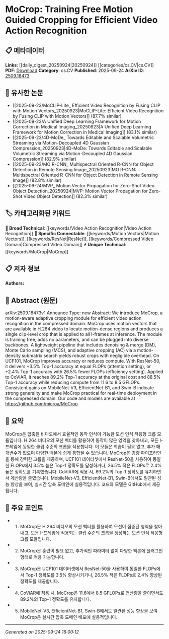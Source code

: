 <!-- KEYWORD_LINKING_METADATA:
{
  "processed_timestamp": "2025-09-24T16:00:12.555082",
  "vocabulary_version": "1.0",
  "selected_keywords": [
    "MoCrop",
    "Video Action Recognition",
    "Motion Vectors",
    "ResNet",
    "Compressed Video Domain"
  ],
  "rejected_keywords": [],
  "similarity_scores": {
    "MoCrop": 0.8,
    "Video Action Recognition": 0.85,
    "Motion Vectors": 0.7,
    "ResNet": 0.8,
    "Compressed Video Domain": 0.75
  },
  "extraction_method": "AI_prompt_based",
  "budget_applied": true,
  "candidates_json": {
    "candidates": [
      {
        "surface": "MoCrop",
        "canonical": "MoCrop",
        "aliases": [
          "Motion Guided Cropping"
        ],
        "category": "unique_technical",
        "rationale": "MoCrop is a novel method introduced in the paper, making it a unique technical concept for linking.",
        "novelty_score": 0.9,
        "connectivity_score": 0.65,
        "specificity_score": 0.85,
        "link_intent_score": 0.8
      },
      {
        "surface": "video action recognition",
        "canonical": "Video Action Recognition",
        "aliases": [
          "action recognition in videos"
        ],
        "category": "broad_technical",
        "rationale": "Video Action Recognition is a key application area discussed in the paper, linking it to broader computer vision topics.",
        "novelty_score": 0.4,
        "connectivity_score": 0.9,
        "specificity_score": 0.7,
        "link_intent_score": 0.85
      },
      {
        "surface": "motion vectors",
        "canonical": "Motion Vectors",
        "aliases": [
          "MV"
        ],
        "category": "specific_connectable",
        "rationale": "Motion Vectors are crucial for MoCrop's functionality, providing a specific technical link to video processing.",
        "novelty_score": 0.5,
        "connectivity_score": 0.75,
        "specificity_score": 0.8,
        "link_intent_score": 0.7
      },
      {
        "surface": "ResNet-50",
        "canonical": "ResNet",
        "aliases": [
          "ResNet50"
        ],
        "category": "specific_connectable",
        "rationale": "ResNet-50 is a specific model used in the paper, linking it to deep learning architectures.",
        "novelty_score": 0.3,
        "connectivity_score": 0.85,
        "specificity_score": 0.75,
        "link_intent_score": 0.8
      },
      {
        "surface": "compressed domain",
        "canonical": "Compressed Video Domain",
        "aliases": [
          "video compression domain"
        ],
        "category": "specific_connectable",
        "rationale": "The compressed domain is a specific context for MoCrop's application, relevant for video processing discussions.",
        "novelty_score": 0.6,
        "connectivity_score": 0.7,
        "specificity_score": 0.8,
        "link_intent_score": 0.75
      }
    ],
    "ban_list_suggestions": [
      "training free",
      "efficient",
      "accuracy"
    ]
  },
  "decisions": [
    {
      "candidate_surface": "MoCrop",
      "resolved_canonical": "MoCrop",
      "decision": "linked",
      "scores": {
        "novelty": 0.9,
        "connectivity": 0.65,
        "specificity": 0.85,
        "link_intent": 0.8
      }
    },
    {
      "candidate_surface": "video action recognition",
      "resolved_canonical": "Video Action Recognition",
      "decision": "linked",
      "scores": {
        "novelty": 0.4,
        "connectivity": 0.9,
        "specificity": 0.7,
        "link_intent": 0.85
      }
    },
    {
      "candidate_surface": "motion vectors",
      "resolved_canonical": "Motion Vectors",
      "decision": "linked",
      "scores": {
        "novelty": 0.5,
        "connectivity": 0.75,
        "specificity": 0.8,
        "link_intent": 0.7
      }
    },
    {
      "candidate_surface": "ResNet-50",
      "resolved_canonical": "ResNet",
      "decision": "linked",
      "scores": {
        "novelty": 0.3,
        "connectivity": 0.85,
        "specificity": 0.75,
        "link_intent": 0.8
      }
    },
    {
      "candidate_surface": "compressed domain",
      "resolved_canonical": "Compressed Video Domain",
      "decision": "linked",
      "scores": {
        "novelty": 0.6,
        "connectivity": 0.7,
        "specificity": 0.8,
        "link_intent": 0.75
      }
    }
  ]
}
-->

# MoCrop: Training Free Motion Guided Cropping for Efficient Video Action Recognition

## 📋 메타데이터

**Links**: [[daily_digest_20250924|20250924]] [[categories/cs.CV|cs.CV]]
**PDF**: [Download](https://arxiv.org/pdf/2509.18473.pdf)
**Category**: cs.CV
**Published**: 2025-09-24
**ArXiv ID**: [2509.18473](https://arxiv.org/abs/2509.18473)

## 🔗 유사한 논문
- [[2025-09-23/MoCLIP-Lite_ Efficient Video Recognition by Fusing CLIP with Motion Vectors_20250923|MoCLIP-Lite: Efficient Video Recognition by Fusing CLIP with Motion Vectors]] (87.7% similar)
- [[2025-09-23/A Unified Deep Learning Framework for Motion Correction in Medical Imaging_20250923|A Unified Deep Learning Framework for Motion Correction in Medical Imaging]] (83.1% similar)
- [[2025-09-23/4D-MoDe_ Towards Editable and Scalable Volumetric Streaming via Motion-Decoupled 4D Gaussian Compression_20250923|4D-MoDe: Towards Editable and Scalable Volumetric Streaming via Motion-Decoupled 4D Gaussian Compression]] (82.9% similar)
- [[2025-09-23/MO R-CNN_ Multispectral Oriented R-CNN for Object Detection in Remote Sensing Image_20250923|MO R-CNN: Multispectral Oriented R-CNN for Object Detection in Remote Sensing Image]] (82.8% similar)
- [[2025-09-24/MVP_ Motion Vector Propagation for Zero-Shot Video Object Detection_20250924|MVP: Motion Vector Propagation for Zero-Shot Video Object Detection]] (82.3% similar)

## 🏷️ 카테고리화된 키워드
**🧠 Broad Technical**: [[keywords/Video Action Recognition|Video Action Recognition]]
**🔗 Specific Connectable**: [[keywords/Motion Vectors|Motion Vectors]], [[keywords/ResNet|ResNet]], [[keywords/Compressed Video Domain|Compressed Video Domain]]
**⚡ Unique Technical**: [[keywords/MoCrop|MoCrop]]

## 📋 저자 정보

**Authors:** 

## 📄 Abstract (원문)

arXiv:2509.18473v1 Announce Type: new 
Abstract: We introduce MoCrop, a motion-aware adaptive cropping module for efficient video action recognition in the compressed domain. MoCrop uses motion vectors that are available in H.264 video to locate motion-dense regions and produces a single clip-level crop that is applied to all I-frames at inference. The module is training free, adds no parameters, and can be plugged into diverse backbones. A lightweight pipeline that includes denoising & merge (DM), Monte Carlo sampling (MCS), and adaptive cropping (AC) via a motion-density submatrix search yields robust crops with negligible overhead. On UCF101, MoCrop improves accuracy or reduces compute. With ResNet-50, it delivers +3.5% Top-1 accuracy at equal FLOPs (attention setting), or +2.4% Top-1 accuracy with 26.5% fewer FLOPs (efficiency setting). Applied to CoViAR, it reaches 89.2% Top-1 accuracy at the original cost and 88.5% Top-1 accuracy while reducing compute from 11.6 to 8.5 GFLOPs. Consistent gains on MobileNet-V3, EfficientNet-B1, and Swin-B indicate strong generality and make MoCrop practical for real-time deployment in the compressed domain. Our code and models are available at https://github.com/microa/MoCrop.

## 📝 요약

MoCrop은 압축된 비디오에서 효율적인 동작 인식이 가능한 모션 인식 적응형 크롭 모듈입니다. H.264 비디오의 모션 벡터를 활용하여 동작이 많은 영역을 찾아내고, 모든 I-프레임에 동일한 클립 수준의 크롭을 적용합니다. 이 모듈은 학습이 필요 없고, 추가 매개변수가 없으며 다양한 백본에 쉽게 통합될 수 있습니다. MoCrop은 경량 파이프라인을 통해 강력한 크롭을 제공하며, UCF101 데이터셋에서 ResNet-50을 사용하여 동일한 FLOPs에서 3.5% 높은 Top-1 정확도를 달성하거나, 26.5% 적은 FLOPs로 2.4% 높은 정확도를 기록했습니다. CoViAR에 적용 시, 89.2%의 Top-1 정확도를 유지하면서 계산량을 줄였습니다. MobileNet-V3, EfficientNet-B1, Swin-B에서도 일관된 성능 향상을 보여, 실시간 압축 도메인에 실용적입니다. 코드와 모델은 GitHub에서 제공됩니다.

## 🎯 주요 포인트

- 1. MoCrop은 H.264 비디오의 모션 벡터를 활용하여 모션이 집중된 영역을 찾아내고, 모든 I-프레임에 적용되는 클립 수준의 크롭을 생성하는 모션 인식 적응형 크롭 모듈입니다.
- 2. MoCrop은 훈련이 필요 없고, 추가적인 파라미터 없이 다양한 백본에 플러그인 형태로 적용 가능합니다.
- 3. MoCrop은 UCF101 데이터셋에서 ResNet-50을 사용하여 동일한 FLOPs에서 Top-1 정확도를 3.5% 향상시키거나, 26.5% 적은 FLOPs로 2.4% 향상된 정확도를 제공합니다.
- 4. CoViAR에 적용 시, MoCrop은 11.6에서 8.5 GFLOPs로 연산량을 줄이면서도 89.2%의 Top-1 정확도를 유지합니다.
- 5. MobileNet-V3, EfficientNet-B1, Swin-B에서도 일관된 성능 향상을 보여 MoCrop은 실시간 압축 도메인 배포에 실용적입니다.


---

*Generated on 2025-09-24 16:00:12*